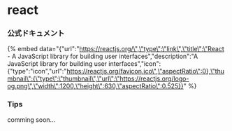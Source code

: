 # react

### 公式ドキュメント

{% embed data="{\"url\":\"https://reactjs.org/\",\"type\":\"link\",\"title\":\"React - A JavaScript library for building user interfaces\",\"description\":\"A JavaScript library for building user interfaces\",\"icon\":{\"type\":\"icon\",\"url\":\"https://reactjs.org/favicon.ico\",\"aspectRatio\":0},\"thumbnail\":{\"type\":\"thumbnail\",\"url\":\"https://reactjs.org/logo-og.png\",\"width\":1200,\"height\":630,\"aspectRatio\":0.525}}" %}

### Tips

comming soon...

